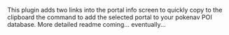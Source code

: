 This plugin adds two links into the portal info screen to quickly copy to the clipboard the command to add the selected portal to your pokenav POI database. More detailed readme coming... eventually... 
